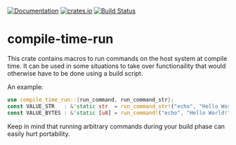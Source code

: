 [![Documentation](https://docs.rs/compile-time-run/badge.svg)](https://docs.rs/compile-time-run)
[![crates.io](https://img.shields.io/crates/v/compile-time-run.svg)](https://crates.io/crates/compile-time-run)
[![Build Status](https://travis-ci.org/de-vri-es/rust-compile-time-run.svg?branch=master)](https://travis-ci.org/de-vri-es/rust-compile-time-run)

# compile-time-run

This crate contains macros to run commands on the host system at compile time.
It can be used in some situations to take over functionaility that would otherwise
have to be done using a build script.


An example:
```rust
use compile_time_run::{run_command, run_command_str};
const VALUE_STR   : &'static str  = run_command_str!("echo", "Hello World!");
const VALUE_BYTES : &'static [u8] = run_command!("echo", "Hello World!");
```

Keep in mind that running arbitrary commands during your build phase can easily hurt portability.

